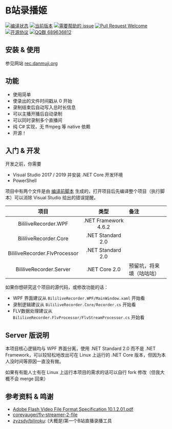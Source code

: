 # B站录播姬

[![编译状态](https://ci.appveyor.com/api/projects/status/1n4822yitgtu7ht7?svg=true)](https://ci.appveyor.com/project/Genteure/bililiverecorder)
[![当前版本](https://img.shields.io/github/tag/Bililive/BililiveRecorder.svg?label=当前版本)](#)
[![需要帮助的 issue](https://img.shields.io/github/issues/Bililive/BililiveRecorder/help%20wanted.svg?label=需要帮助的%20issue)](https://github.com/Bililive/BililiveRecorder/issues?q=is%3Aissue+is%3Aopen+label%3A%22help+wanted%22)
[![Pull Request Welcome](https://img.shields.io/badge/Pull%20request-欢迎-brightgreen.svg)](#)
[![开源协议](https://img.shields.io/github/license/Bililive/BililiveRecorder.svg?label=开源协议)](#)
[![QQ群 689636812](https://img.shields.io/badge/QQ%E7%BE%A4-689636812-success)](https://jq.qq.com/?_wv=1027&k=5zVwEyf)

## 安装 & 使用

参见网站 [rec.danmuji.org](https://rec.danmuji.org)

## 功能

- 使用简单
- 使录出的文件时间戳从 0 开始
- 录制结束后自动写入总时长信息
- 可以主播开播后自动录制
- 可以同时录制多个直播间
- 纯 C# 实现，无 ffmpeg 等 native 依赖
- 开源！

## 入门 & 开发

开发之前，你需要

- Visual Studio 2017 / 2019 并安装 .NET Core 开发环境
- PowerShell

项目中有两个文件是由 [编译前脚本](./CI/patch_buildinfo.ps1) 生成的，打开项目后先编译整个项目（执行脚本）可以消除 Visual Studio 给出的错误提醒。

项目 | 类型 | 备注
:---:|:---:|:---
BililiveRecorder.WPF | .NET Framework 4.6.2
BililiveRecorder.Core | .NET Standard 2.0
BililiveRecorder.FlvProcessor | .NET Standard 2.0
BililiveRecorder.Server | .NET Core 2.0 | 预留坑，将来填（咕咕咕）

如果你想研究这个项目的源代码，或修改功能的话：

- WPF 界面建议从 `BililiveRecorder.WPF/MainWindow.xaml` 开始看
- 录制逻辑建议从 `BililiveRecorder.Core/Recorder.cs` 开始看
- FLV数据处理建议从 `BililiveRecorder.FlvProcessor/FlvStreamProcessor.cs` 开始看

## Server 版说明

本项目核心逻辑均与 WPF 界面分离，使用 .NET Standard 2.0 而不是 .NET Framework，可以较轻松地改出可在 Linux 上运行的 .NET Core 版本，但因为本人没时间等原因一直没有做。

如果有有能人士有在 Linux 上运行本项目的需求的话可以自行 fork 修改（但我大概不会 merge 回来）

## 参考资料 & 鸣谢

- [Adobe Flash Video File Format Specification 10.1.2.01.pdf](https://www.adobe.com/content/dam/acom/en/devnet/flv/video_file_format_spec_v10_1.pdf)
- [coreyauger/flv-streamer-2-file](https://github.com/coreyauger/flv-streamer-2-file)
- [zyzsdy/biliroku](https://github.com/zyzsdy/biliroku): (大概是)第一个B站直播录播工具
